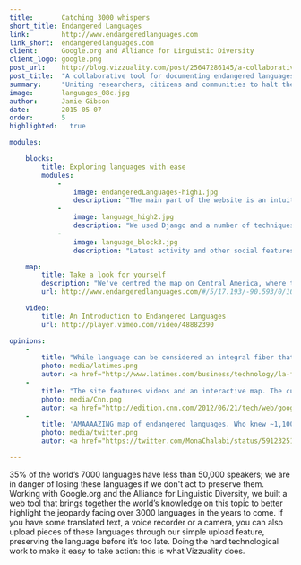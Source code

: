 ```yaml
---
title:       Catching 3000 whispers
short_title: Endangered Languages
link:        http://www.endangeredlanguages.com
link_short:  endangeredlanguages.com
client:      Google.org and Alliance for Linguistic Diversity
client_logo: google.png
post_url:    http://blog.vizzuality.com/post/25647286145/a-collaborative-tool-for-documenting-endangered
post_title:  "A collaborative tool for documenting endangered languages"
summary:     "Uniting researchers, citizens and communities to halt the mass extinction of languages across the world"
image:       languages_08c.jpg
author:      Jamie Gibson
date:        2015-05-07
order:       5
highlighted:   true

modules:

    blocks:
        title: Exploring languages with ease
        modules:
            -
                image: endangeredLanguages-high1.jpg
                description: "The main part of the website is an intuitive, interactive map that allows users to explore languages by location, level of threat or number of speakers"
            -
                image: language_high2.jpg
                description: "We used Django and a number of techniques to build a high performance front-end able deal with the large audience"
            -
                image: language_block3.jpg
                description: "Latest activity and other social features recognise and promote user contributions to documentation"

    map:
        title: Take a look for yourself
        description: "We've centred the map on Central America, where there's a high level of at-risk languages (indicated in yellow) or those where we are not sure of their vitality. <a href="http://www.endangeredlanguages.com/">Take a look and see if you can help out </a>" 
        url: http://www.endangeredlanguages.com/#/5/17.193/-90.593/0/100000/0/low/mid/high/dormant/awakening/unknown

    video:
        title: An Introduction to Endangered Languages
        url: http://player.vimeo.com/video/48882390

opinions:
    -
        title: "While language can be considered an integral fiber that connects a community, the Web is what connects the world today. And a new website, called the Endangered Languages Project, aims to connect and collect the most current and comprehensive information about the more than 3,000 endangered languages of the world"
        photo: media/latimes.png
        autor: <a href="http://www.latimes.com/business/technology/la-fi-tn-google-languages-project-20120621,0,632360.story">Los Angeles Times</a>
    -
        title: "The site features videos and an interactive map. The curious can click on any one of the dots that hang over each country (including a suprising number in the U.S.), each representing a whole language"
        photo: media/Cnn.png
        autor: <a href="http://edition.cnn.com/2012/06/21/tech/web/google-fights-save-language-mashable/">CNN</a>
    -
        title: 'AMAAAAZING map of endangered languages. Who knew ~1,100 people in America speak "Kickapoo"?'
        photo: media/twitter.png
        autor: <a href="https://twitter.com/MonaChalabi/status/591232515941257216">Mona Chalabi</a>

---
```

35% of the world’s 7000 languages have less than 50,000 speakers; we are in danger of losing these languages if we don't act to preserve them. Working with Google.org and the Alliance for Linguistic Diversity, we built a web tool that brings together the world’s knowledge on this topic to better highlight the jeopardy facing over 3000 languages in the years to come. If you have some translated text, a voice recorder or a camera, you can also upload pieces of these languages through our simple upload feature, preserving the language before it’s too late. Doing the hard technological work to make it easy to take action: this is what Vizzuality does. 
